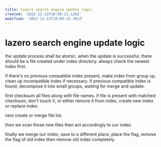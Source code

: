 ```yaml
---
title: lazero search engine update logic
created: '2022-12-13T18:09:13.126Z'
modified: '2022-12-13T18:09:15.301Z'
---
```


# lazero search engine update logic

the update process shall be atomic. when the update is successful, there should be a file created under index directory. always check the newest index first.

if there's no previous compatible index present, make index from group up, clean up incompatible index if necessary. if previous compatible index is found, decompose it into small groups, waiting for merge and update.

first checksum all files along with file names. if file is present with matched checksum, don't touch it, or either remove it from index, create new index or replace index.

next create or merge file list.

then we scan those new files then act accordingly to our index.

finally we merge our index, save to a different place, place the flag, remove the flag of old index then remove old index completely.


